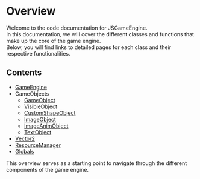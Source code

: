 # Overview

Welcome to the code documentation for JSGameEngine.<br> 
In this documentation, we will cover the different classes and functions that make up the core of the game engine.<br>
Below, you will find links to detailed pages for each class and their respective functionalities.

## Contents

- [GameEngine](GameEngine.md)
- GameObjects
	- [GameObject](GameObjects/GameObject.md)
	- [VisibleObject](GameObjects/VisibleObject.md)
	- [CustomShapeObject](GameObjects/CustomShapeObject.md)
	- [ImageObject](GameObjects/ImageObject.md)
	- [ImageAnimObject](GameObjects/ImageAnimObject.md)
	- [TextObject](GameObjects/TextObject.md)
- [Vector2](Vector2.md)
- [ResourceManager](ResourceManager.md)
- [Globals](Globals.md)

This overview serves as a starting point to navigate through the different components of the game engine.
